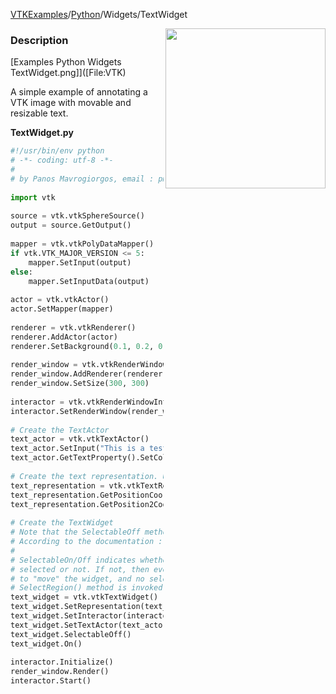 [VTKExamples](/index/)/[Python](/Python)/Widgets/TextWidget

<img align="right" src="https://github.com/lorensen/VTKExamples/blob/gh-pages/Testing/Baseline/Widgets/TestTextWidget.png?raw=true" width="256" />

### Description
[Examples Python Widgets TextWidget.png]]([File:VTK)

A simple example of annotating a VTK image with movable and resizable text.

**TextWidget.py**
```python
#!/usr/bin/env python
# -*- coding: utf-8 -*-
#
# by Panos Mavrogiorgos, email : pmav99 >a< gmail
 
import vtk
 
source = vtk.vtkSphereSource()
output = source.GetOutput()
 
mapper = vtk.vtkPolyDataMapper()
if vtk.VTK_MAJOR_VERSION <= 5:
    mapper.SetInput(output)
else:
    mapper.SetInputData(output)
 
actor = vtk.vtkActor()
actor.SetMapper(mapper)
 
renderer = vtk.vtkRenderer()
renderer.AddActor(actor)
renderer.SetBackground(0.1, 0.2, 0.4)
 
render_window = vtk.vtkRenderWindow()
render_window.AddRenderer(renderer)
render_window.SetSize(300, 300)
 
interactor = vtk.vtkRenderWindowInteractor()
interactor.SetRenderWindow(render_window)
 
# Create the TextActor
text_actor = vtk.vtkTextActor()
text_actor.SetInput("This is a test")
text_actor.GetTextProperty().SetColor((0, 1, 1))
 
# Create the text representation. Used for positioning the text_actor
text_representation = vtk.vtkTextRepresentation()
text_representation.GetPositionCoordinate().SetValue(0.15, 0.15)
text_representation.GetPosition2Coordinate().SetValue(0.7, 0.2)
 
# Create the TextWidget
# Note that the SelectableOff method MUST be invoked!
# According to the documentation :
#
# SelectableOn/Off indicates whether the interior region of the widget can be
# selected or not. If not, then events (such as left mouse down) allow the user
# to "move" the widget, and no selection is possible. Otherwise the
# SelectRegion() method is invoked.
text_widget = vtk.vtkTextWidget()
text_widget.SetRepresentation(text_representation)
text_widget.SetInteractor(interactor)
text_widget.SetTextActor(text_actor)
text_widget.SelectableOff()
text_widget.On()
 
interactor.Initialize()
render_window.Render()
interactor.Start()
```
